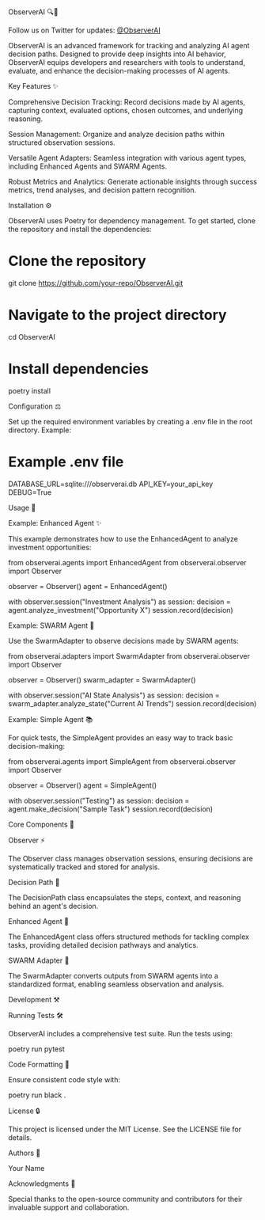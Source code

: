 ObserverAI 🔍🤖

Follow us on Twitter for updates: [@ObserverAI](https://twitter.com/ObserverAI)

ObserverAI is an advanced framework for tracking and analyzing AI agent decision paths. Designed to provide deep insights into AI behavior, ObserverAI equips developers and researchers with tools to understand, evaluate, and enhance the decision-making processes of AI agents.

Key Features ✨

Comprehensive Decision Tracking: Record decisions made by AI agents, capturing context, evaluated options, chosen outcomes, and underlying reasoning.

Session Management: Organize and analyze decision paths within structured observation sessions.

Versatile Agent Adapters: Seamless integration with various agent types, including Enhanced Agents and SWARM Agents.

Robust Metrics and Analytics: Generate actionable insights through success metrics, trend analyses, and decision pattern recognition.

Installation ⚙️

ObserverAI uses Poetry for dependency management. To get started, clone the repository and install the dependencies:

# Clone the repository
git clone https://github.com/your-repo/ObserverAI.git

# Navigate to the project directory
cd ObserverAI

# Install dependencies
poetry install

Configuration ⚖️

Set up the required environment variables by creating a .env file in the root directory. Example:

# Example .env file
DATABASE_URL=sqlite:///observerai.db
API_KEY=your_api_key
DEBUG=True

Usage 🔄

Example: Enhanced Agent ✨

This example demonstrates how to use the EnhancedAgent to analyze investment opportunities:

from observerai.agents import EnhancedAgent
from observerai.observer import Observer

observer = Observer()
agent = EnhancedAgent()

with observer.session("Investment Analysis") as session:
    decision = agent.analyze_investment("Opportunity X")
    session.record(decision)

Example: SWARM Agent 🔰

Use the SwarmAdapter to observe decisions made by SWARM agents:

from observerai.adapters import SwarmAdapter
from observerai.observer import Observer

observer = Observer()
swarm_adapter = SwarmAdapter()

with observer.session("AI State Analysis") as session:
    decision = swarm_adapter.analyze_state("Current AI Trends")
    session.record(decision)

Example: Simple Agent 📚

For quick tests, the SimpleAgent provides an easy way to track basic decision-making:

from observerai.agents import SimpleAgent
from observerai.observer import Observer

observer = Observer()
agent = SimpleAgent()

with observer.session("Testing") as session:
    decision = agent.make_decision("Sample Task")
    session.record(decision)

Core Components 🔄

Observer ⚡

The Observer class manages observation sessions, ensuring decisions are systematically tracked and stored for analysis.

Decision Path 🎯

The DecisionPath class encapsulates the steps, context, and reasoning behind an agent's decision.

Enhanced Agent 🧪

The EnhancedAgent class offers structured methods for tackling complex tasks, providing detailed decision pathways and analytics.

SWARM Adapter 🤗

The SwarmAdapter converts outputs from SWARM agents into a standardized format, enabling seamless observation and analysis.

Development ⚒️

Running Tests 🛠️

ObserverAI includes a comprehensive test suite. Run the tests using:

poetry run pytest

Code Formatting 🔧

Ensure consistent code style with:

poetry run black .

License 🔒

This project is licensed under the MIT License. See the LICENSE file for details.

Authors 👤

Your Name

Acknowledgments 🌟

Special thanks to the open-source community and contributors for their invaluable support and collaboration.